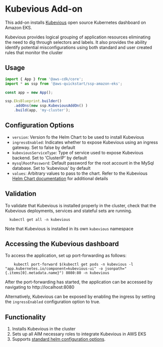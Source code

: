 # Kubevious Add-on

This add-on installs [Kubevious](https://github.com/kubevious/kubevious) open source Kubernetes dashboard on Amazon EKS.

Kubevious provides logical grouping of application resources eliminating the need to dig through selectors and labels. 
It also provides the ability identify potential misconfigurations using both standard and user created rules that 
monitor the cluster

## Usage

```typescript
import { App } from '@aws-cdk/core';
import * as ssp from '@aws-quickstart/ssp-amazon-eks';

const app = new App();

ssp.EksBlueprint.builder()
    .addOns(new ssp.KubeviousAddOn() )
    .build(app, 'my-cluster');
```

## Configuration Options

- `version`: Version fo the Helm Chart to be used to install Kubevious
- `ingressEnabled`: Indicates whether to expose Kubevious using an ingress gateway. Set to false by default
- `kubeviousServiceType`: Type of service used to expose Kubevious backend. Set to 'ClusterIP' by default
- `mysqlRootPassword`: Default password for the root account in the MySql database. Set to 'kubevious' by default
- `values`: Arbitrary values to pass to the chart. Refer to the Kubevious [Helm Chart documentation](https://github.com/kubevious/helm) for additional details

## Validation

To validate that Kubevious is installed properly in the cluster, check that the Kubevious deployments,
services and stateful sets are running.

```shell
  kubectl get all -n kubevious  
```
Note that Kubevious is installed in its own `kubevious` namespace

## Accessing the Kubevious dashboard

To access the application, set up port-forwarding as follows: 

```shell
    kubectl port-forward $(kubectl get pods -n kubevious -l "app.kubernetes.io/component=kubevious-ui" -o jsonpath="{.items[0].metadata.name}") 8080:80 -n kubevious  
```
After the port-forwarding has started, the application can be accessed by navigating to http://localhost:8080

Alternatively, Kubevious can be exposed by enabling the ingress by setting the `ingressEnabled` configuration option to true. 

## Functionality

1. Installs Kubevious in the cluster
2. Sets up all AIM necessary roles to integrate Kubevious in AWS EKS
3. Supports [standard helm configuration options](./index.md#standard-helm-add-on-configuration-options).